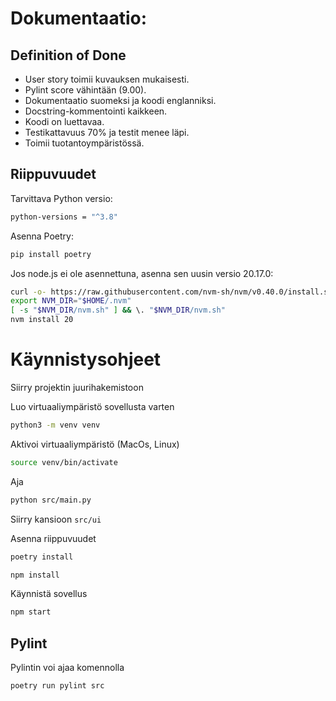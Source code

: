 # Dokumentaatio:

## Definition of Done
- User story toimii kuvauksen mukaisesti.
- Pylint score vähintään (9.00).
- Dokumentaatio suomeksi ja koodi englanniksi.
- Docstring-kommentointi kaikkeen.
- Koodi on luettavaa.
- Testikattavuus 70% ja testit menee läpi.
- Toimii tuotantoympäristössä.

## Riippuvuudet
Tarvittava Python versio:
```bash
python-versions = "^3.8"
```
Asenna Poetry:
```bash
pip install poetry
```
Jos node.js ei ole asennettuna, asenna sen uusin versio 20.17.0:
```bash
curl -o- https://raw.githubusercontent.com/nvm-sh/nvm/v0.40.0/install.sh | bash
export NVM_DIR="$HOME/.nvm"
[ -s "$NVM_DIR/nvm.sh" ] && \. "$NVM_DIR/nvm.sh"
nvm install 20

```

# Käynnistysohjeet

Siirry projektin juurihakemistoon

Luo virtuaaliympäristö sovellusta varten
```bash
python3 -m venv venv
```
Aktivoi virtuaaliympäristö (MacOs, Linux)
```bash
source venv/bin/activate
```

Aja
```bash
python src/main.py
```

Siirry kansioon ```src/ui```

Asenna riippuvuudet
```bash
poetry install
```
```bash
npm install
```
Käynnistä sovellus
```bash
npm start
```
## Pylint

Pylintin voi ajaa komennolla
```bash
poetry run pylint src
```
